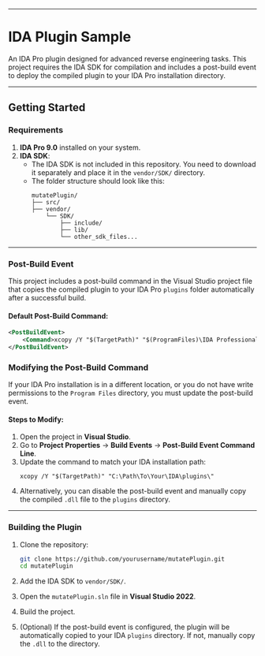 
---

# **IDA Plugin Sample**

An IDA Pro plugin designed for advanced reverse engineering tasks. This project requires the IDA SDK for compilation and includes a post-build event to deploy the compiled plugin to your IDA Pro installation directory.

---

## **Getting Started**

### **Requirements**
1. **IDA Pro 9.0** installed on your system.
2. **IDA SDK**:
   - The IDA SDK is not included in this repository. You need to download it separately and place it in the `vendor/SDK/` directory.
   - The folder structure should look like this:
     ```
     mutatePlugin/
     ├── src/
     ├── vendor/
         └── SDK/
             ├── include/
             ├── lib/
             └── other_sdk_files...
     ```

---

### **Post-Build Event**
This project includes a post-build command in the Visual Studio project file that copies the compiled plugin to your IDA Pro `plugins` folder automatically after a successful build.

#### Default Post-Build Command:
```xml
<PostBuildEvent>
    <Command>xcopy /Y "$(TargetPath)" "$(ProgramFiles)\IDA Professional 9.0\plugins\"</Command>
</PostBuildEvent>
```

### **Modifying the Post-Build Command**
If your IDA Pro installation is in a different location, or you do not have write permissions to the `Program Files` directory, you must update the post-build event.

#### Steps to Modify:
1. Open the project in **Visual Studio**.
2. Go to **Project Properties** → **Build Events** → **Post-Build Event Command Line**.
3. Update the command to match your IDA installation path:
   ```
   xcopy /Y "$(TargetPath)" "C:\Path\To\Your\IDA\plugins\"
   ```
4. Alternatively, you can disable the post-build event and manually copy the compiled `.dll` file to the `plugins` directory.

---

### **Building the Plugin**

1. Clone the repository:
   ```bash
   git clone https://github.com/yourusername/mutatePlugin.git
   cd mutatePlugin
   ```

2. Add the IDA SDK to `vendor/SDK/`.

3. Open the `mutatePlugin.sln` file in **Visual Studio 2022**.

4. Build the project.

5. (Optional) If the post-build event is configured, the plugin will be automatically copied to your IDA `plugins` directory. If not, manually copy the `.dll` to the directory.

